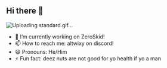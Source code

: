 ## Hi there 👋

![Uploading standard.gif…]()

- 🔭 I’m currently working on ZeroSkid!
- 📫 How to reach me: altwixy on  discord!
- 😄 Pronouns: He/Him
- ⚡ Fun fact: deez nuts are not good for yo health if yo a man

